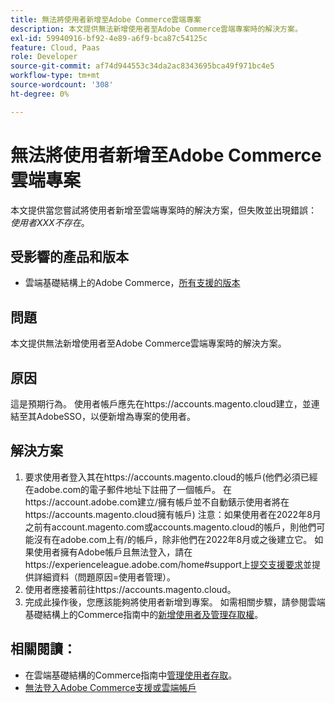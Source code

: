 ```yaml
---
title: 無法將使用者新增至Adobe Commerce雲端專案
description: 本文提供無法新增使用者至Adobe Commerce雲端專案時的解決方案。
exl-id: 59940916-bf92-4e89-a6f9-bca87c54125c
feature: Cloud, Paas
role: Developer
source-git-commit: af74d944553c34da2ac8343695bca49f971bc4e5
workflow-type: tm+mt
source-wordcount: '308'
ht-degree: 0%

---
```


# 無法將使用者新增至Adobe Commerce雲端專案

本文提供當您嘗試將使用者新增至雲端專案時的解決方案，但失敗並出現錯誤： *使用者XXX不存在*。

## 受影響的產品和版本

* 雲端基礎結構上的Adobe Commerce，[所有支援的版本](https://magento.com/sites/default/files/magento-software-lifecycle-policy.pdf)

## 問題

本文提供無法新增使用者至Adobe Commerce雲端專案時的解決方案。

## 原因

這是預期行為。 使用者帳戶應先在https://accounts.magento.cloud建立，並連結至其AdobeSSO，以便新增為專案的使用者。

## 解決方案

1. 要求使用者登入其在https://accounts.magento.cloud的帳戶(他們必須已經在adobe.com的電子郵件地址下註冊了一個帳戶。 在https://account.adobe.com建立/擁有帳戶並不自動錶示使用者將在https://accounts.magento.cloud擁有帳戶)
注意：如果使用者在2022年8月之前有account.magento.com或accounts.magento.cloud的帳戶，則他們可能沒有在adobe.com上有/的帳戶，除非他們在2022年8月或之後建立它。 如果使用者擁有Adobe帳戶且無法登入，請在https://experienceleague.adobe.com/home#support上[提交支援要求](https://experienceleague.adobe.com/zh-hant/docs/commerce-knowledge-base/kb/help-center-guide/magento-help-center-user-guide)並提供詳細資料（問題原因=使用者管理）。
1. 使用者應接著前往https://accounts.magento.cloud。
1. 完成此操作後，您應該能夠將使用者新增到專案。 如需相關步驟，請參閱雲端基礎結構上的Commerce指南中的[新增使用者及管理存取權](https://experienceleague.adobe.com/docs/commerce-cloud-service/user-guide/project/user-access.html?lang=zh-Hant#add-users-and-manage-access)。

## 相關閱讀：

* 在雲端基礎結構的Commerce指南中[管理使用者存取](https://experienceleague.adobe.com/docs/commerce-cloud-service/user-guide/project/user-access.html?lang=zh-Hant)。
* [無法登入Adobe Commerce支援或雲端帳戶](https://experienceleague.adobe.com/docs/commerce-knowledge-base/kb/troubleshooting/miscellaneous/unable-to-log-in-to-support-or-cloud-project.html?lang=zh-Hant)
